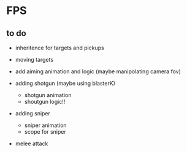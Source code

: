 # FPS

## to do
- inheritence for targets and pickups
- moving targets

- add aiming animation and logic (maybe manipolating camera fov)

- adding shotgun (maybe using blasterK)
	- shotgun animation
	- shoutgun logic!!

- adding sniper
	- sniper animation
	- scope for sniper

- melee attack
